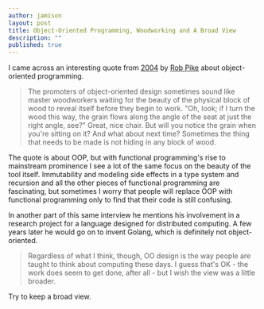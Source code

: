 ```yaml
---
author: jamison
layout: post
title: Object-Oriented Programming, Woodworking and A Broad View
description: ""
published: true
---
```


I came across an interesting quote from [2004](https://interviews.slashdot.org/story/04/10/18/1153211/rob-pike-responds) by [Rob Pike](https://en.wikipedia.org/wiki/Rob_Pike) about object-oriented programming.

> The promoters of object-oriented design sometimes sound like master woodworkers waiting for the beauty of the physical block of wood to reveal itself before they begin to work. "Oh, look; if I turn the wood this way, the grain flows along the angle of the seat at just the right angle, see?" Great, nice chair. But will you notice the grain when you're sitting on it? And what about next time? Sometimes the thing that needs to be made is not hiding in any block of wood.

The quote is about OOP, but with functional programming's rise to mainstream prominence I see a lot of the same focus on the beauty of the tool itself. Immutability and modeling side effects in a type system and recursion and all the other pieces of functional programming  are fascinating, but sometimes I worry that people will replace OOP with functional programming only to find that their code is still confusing.

In another part of this same interview he mentions his involvement in a research project for a language designed for distributed computing. A few years later he would go on to invent Golang, which is definitely not object-oriented.

> Regardless of what I think, though, OO design is the way people are taught to think about computing these days. I guess that's OK - the work does seem to get done, after all - but I wish the view was a little broader.

Try to keep a broad view.
